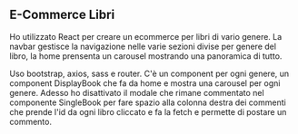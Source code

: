 ## E-Commerce Libri

Ho utilizzato React per creare un ecommerce per libri di vario genere.
La navbar gestisce la navigazione nelle varie sezioni divise per genere del libro, la home prensenta un carousel mostrando una panoramica di tutto.

Uso bootstrap, axios, sass e router. 
C'è un component per ogni genere, un component DisplayBook che fa da home e mostra una carousel per ogni genere.
Adesso ho disattivato il modale che rimane commentato nel componente SingleBook per fare spazio alla colonna destra dei commenti che prende l'id da ogni libro cliccato e fa la fetch e permette di postare un commento.
